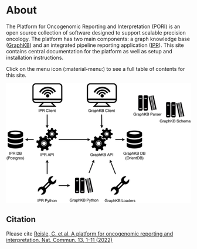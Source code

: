 # About

The Platform for Oncogenomic Reporting and Interpretation (PORI) is an open source collection of
software designed to support scalable precision oncology. The platform has two main components:
a graph knowledge base ([GraphKB](./graphkb)) and an integrated pipeline reporting application ([IPR](./ipr)). This site
contains central documentation for the platform as well as setup and installation instructions.

Click on the menu icon (:material-menu:) to see a full table of contents for this site.

![pori server stack](./images/pori-server-stack.png)

## Citation

Please cite [Reisle, C. et al. A platform for oncogenomic reporting and interpretation. Nat. Commun. 13, 1–11 (2022)](https://www.nature.com/articles/s41467-022-28348-y)
